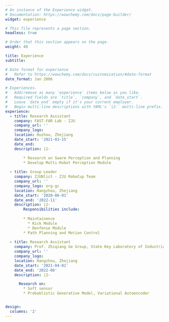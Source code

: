 ```yaml
---
# An instance of the Experience widget.
# Documentation: https://wowchemy.com/docs/page-builder/
widget: experience

# This file represents a page section.
headless: true

# Order that this section appears on the page.
weight: 40

title: Experience
subtitle:

# Date format for experience
#   Refer to https://wowchemy.com/docs/customization/#date-format
date_format: Jan 2006

# Experiences.
#   Add/remove as many `experience` items below as you like.
#   Required fields are `title`, `company`, and `date_start`.
#   Leave `date_end` empty if it's your current employer.
#   Begin multi-line descriptions with YAML's `|2-` multi-line prefix.
experience:
  - title: Research Assistant
    company: FAST-FAR Lab - ZJU
    company_url: ''
    company_logo: 
    location: Huzhou, Zhejiang
    date_start: '2021-03-15'
    date_end:
    description: |2-

        * Research on Swarm Perception and Planning
        * Develop Multi-Robot Perception Module
  
  - title: Group Leader
    company: ZJUNlict - ZJU RoboCup Team
    company_url: ''
    company_logo: org-gc
    location: Hangzhou, Zhejiang
    date_start: '2020-06-01'
    date_end: '2022-11'
    description: |2-
        Responsibilities include:
        
        * Maintainence
          * Kick Module
          * Denfense Module
        * Path Planning and Motion Control
  
  - title: Research Assistant
    company: Prof. Zhiqiang Ge Group, State Key Laboratory of Industrial Control
    company_url: ''
    company_logo:
    location: Hangzhou, Zhejiang
    date_start: '2021-04-01'
    date_end: '2022-06'
    description: |2-

      Research on:
        * Soft sensor
        * Probablistic Generative Model, Variational Autoencoder


design:
  columns: '2'
---
```

